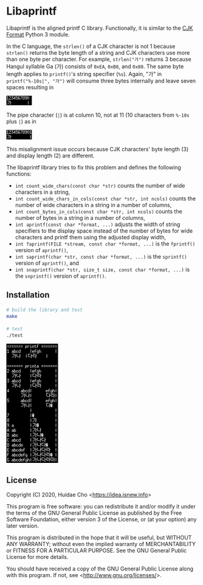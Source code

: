 # Libaprintf

Libaprintf is the aligned printf C library. Functionally, it is similar to the [CJK Format](https://github.com/HuidaeCho/cjkformat) Python 3 module.

In the C language, the `strlen()` of a CJK character is not 1 because `strlen()` returns the byte length of a string and CJK characters use more than one byte per character. For example, `strlen("가")` returns 3 because Hangul syllable Ga (가) consists of `0xEA`, `0xB0`, and `0x80`. The same byte length applies to `printf()`'s string specifier (`%s`). Again, "가" in `printf("%-10s|", "가")` will consume three bytes internally and leave seven spaces resulting in

![Ga misaligned](ga-misaligned.png "Ga misaligned")

The pipe character (`|`) is at column 10, not at 11 (10 characters from `%-10s` plus `|`) as in

![Ga aligned](ga-aligned.png "Ga aligned")

This misalignment issue occurs because CJK characters' byte length (3) and display length (2) are different.

The libaprintf library tries to fix this problem and defines the following functions:
* `int count_wide_chars(const char *str)` counts the number of wide characters in a string,
* `int count_wide_chars_in_cols(const char *str, int ncols)` counts the number of wide characters in a string in a number of columns,
* `int count_bytes_in_cols(const char *str, int ncols)` counts the number of bytes in a string in a number of columns,
* `int aprintf(const char *format, ...)` adjusts the width of string specifiers to the display space instead of the number of bytes for wide characters and printf them using the adjusted display width,
* `int faprintf(FILE *stream, const char *format, ...)` is the `fprintf()` version of `aprintf()`,
* `int saprintf(char *str, const char *format, ...)` is the `sprintf()` version of `aprintf()`, and
* `int snaprintf(char *str, size_t size, const char *format, ...)` is the `snprintf()` version of `aprintf()`.

## Installation

```bash
# build the library and test
make

# test
./test
```

![Test](test.png "Test")

## License

Copyright (C) 2020, Huidae Cho <<https://idea.isnew.info>>

This program is free software: you can redistribute it and/or modify
it under the terms of the GNU General Public License as published by
the Free Software Foundation, either version 3 of the License, or
(at your option) any later version.

This program is distributed in the hope that it will be useful,
but WITHOUT ANY WARRANTY; without even the implied warranty of
MERCHANTABILITY or FITNESS FOR A PARTICULAR PURPOSE.  See the
GNU General Public License for more details.

You should have received a copy of the GNU General Public License
along with this program.  If not, see <<http://www.gnu.org/licenses/>>.
